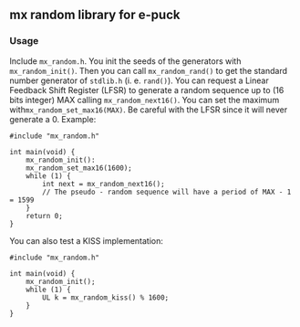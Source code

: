 ## mx random library for e-puck

### Usage

Include ```mx_random.h```. You init the seeds of the generators with ```mx_random_init()```. Then you can call ```mx_random_rand()``` to get the standard number generator of ```stdlib.h``` (i. e. ```rand()```). You can request a Linear Feedback Shift Register (LFSR) to generate a random sequence up to (16 bits integer) MAX calling ```mx_random_next16()```. You can set the maximum with```mx_random_set_max16(MAX)```. Be careful with the LFSR since it will never generate a 0. Example:

    #include "mx_random.h"

    int main(void) {
    	mx_random_init():
    	mx_random_set_max16(1600);
    	while (1) {
    		int next = mx_random_next16();
    		// The pseudo - random sequence will have a period of MAX - 1 = 1599
    	}
    	return 0;
    }

You can also test a KISS implementation:

    #include "mx_random.h"

    int main(void) {
        mx_random_init();
        while (1) {
            UL k = mx_random_kiss() % 1600;
        }
    }